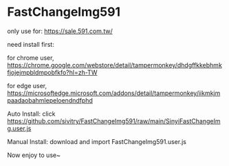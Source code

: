 # FastChangeImg591

only use for: https://sale.591.com.tw/

need install first:

for chrome user, https://chrome.google.com/webstore/detail/tampermonkey/dhdgffkkebhmkfjojejmpbldmpobfkfo?hl=zh-TW

for edge user, https://microsoftedge.microsoft.com/addons/detail/tampermonkey/iikmkjmpaadaobahmlepeloendndfphd


Auto Install: click https://github.com/sivitry/FastChangeImg591/raw/main/SinyiFastChangeImg.user.js

Manual Install: download and import FastChangeImg591.user.js

Now enjoy to use~
